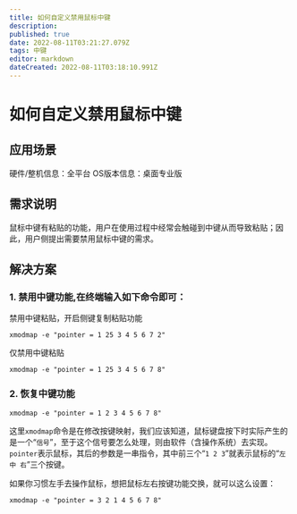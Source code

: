 ```yaml
---
title: 如何自定义禁用鼠标中键
description: 
published: true
date: 2022-08-11T03:21:27.079Z
tags: 中键
editor: markdown
dateCreated: 2022-08-11T03:18:10.991Z
---
```


# 如何自定义禁用鼠标中键

## 应用场景

硬件/整机信息：全平台
OS版本信息：桌面专业版

## 需求说明

鼠标中键有粘贴的功能，用户在使用过程中经常会触碰到中键从而导致粘贴；因此，用户侧提出需要禁用鼠标中键的需求。

## 解决方案

### 1. 禁用中键功能,在终端输入如下命令即可：

禁用中键粘贴，开启侧键复制粘贴功能

```
xmodmap -e "pointer = 1 25 3 4 5 6 7 2"
```

仅禁用中键粘贴

```
xmodmap -e "pointer = 1 25 3 4 5 6 7 8"
```

### 2. 恢复中键功能

```
xmodmap -e "pointer = 1 2 3 4 5 6 7 8"
```

这里`xmodmap`命令是在修改按键映射，我们应该知道，鼠标键盘按下时实际产生的是一个“`信号`”，至于这个信号要怎么处理，则由软件（含操作系统）去实现。
`pointer`表示鼠标，其后的参数是一串指令，其中前三个“`1 2 3`”就表示鼠标的“`左 中 右`”三个按键。

如果你习惯左手去操作鼠标，想把鼠标左右按键功能交换，就可以这么设置：

```
xmodmap -e "pointer = 3 2 1 4 5 6 7 8"
```